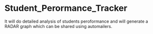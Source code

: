 # Student_Perormance_Tracker
It will do detailed analysis of students peroformance and will generate a RADAR graph which can be shared using automailers.
